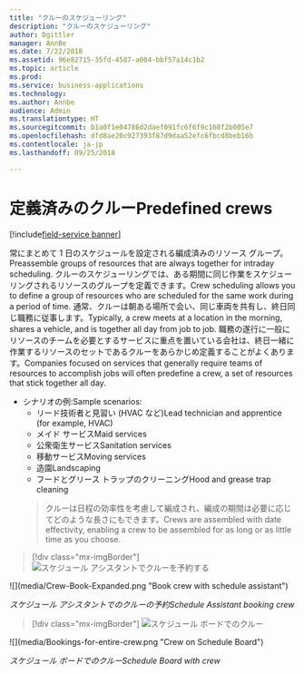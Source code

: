 ```yaml
---
title: "クルーのスケジューリング"
description: "クルーのスケジューリング"
author: Dgittler
manager: AnnBe
ms.date: 7/22/2018
ms.assetid: 96e82715-35fd-4587-a004-bbf57a14c1b2
ms.topic: article
ms.prod: 
ms.service: business-applications
ms.technology: 
ms.author: Annbe
audience: Admin
ms.translationtype: HT
ms.sourcegitcommit: b1a0f1e04786d2daef091fc6f6f9c168f2b005e7
ms.openlocfilehash: dfd8ae20c927393f87d9daa52efc6fbcd8beb16b
ms.contentlocale: ja-jp
ms.lasthandoff: 09/25/2018

---
```





#  <a name="predefined-crews"></a><span data-ttu-id="4e7ec-103">定義済みのクルー</span><span class="sxs-lookup"><span data-stu-id="4e7ec-103">Predefined crews</span></span>

[!include[field-service banner](../../../includes/field-service.md)]

<span data-ttu-id="4e7ec-104">常にまとめて 1 日のスケジュールを設定される編成済みのリソース グループ。</span><span class="sxs-lookup"><span data-stu-id="4e7ec-104">Preassemble groups of resources that are always together for intraday scheduling.</span></span> <span data-ttu-id="4e7ec-105">クルーのスケジューリングでは、ある期間に同じ作業をスケジューリングされるリソースのグループを定義できます。</span><span class="sxs-lookup"><span data-stu-id="4e7ec-105">Crew scheduling allows you to define a group of resources who are scheduled for the same work during a period of time.</span></span> <span data-ttu-id="4e7ec-106">通常、クルーは朝ある場所で会い、同じ車両を共有し、終日同じ職務に従事します。</span><span class="sxs-lookup"><span data-stu-id="4e7ec-106">Typically, a crew meets at a location in the morning, shares a vehicle, and is together all day from job to job.</span></span> <span data-ttu-id="4e7ec-107">職務の遂行に一般にリソースのチームを必要とするサービスに重点を置いている会社は、終日一緒に作業するリソースのセットであるクルーをあらかじめ定義することがよくあります。</span><span class="sxs-lookup"><span data-stu-id="4e7ec-107">Companies focused on services that generally require teams of resources to accomplish jobs will often predefine a crew, a set of resources that stick together all day.</span></span>

* <span data-ttu-id="4e7ec-108">シナリオの例:</span><span class="sxs-lookup"><span data-stu-id="4e7ec-108">Sample scenarios:</span></span>
    * <span data-ttu-id="4e7ec-109">リード技術者と見習い (HVAC など)</span><span class="sxs-lookup"><span data-stu-id="4e7ec-109">Lead technician and apprentice (for example, HVAC)</span></span>
    * <span data-ttu-id="4e7ec-110">メイド サービス</span><span class="sxs-lookup"><span data-stu-id="4e7ec-110">Maid services</span></span>
    * <span data-ttu-id="4e7ec-111">公衆衛生サービス</span><span class="sxs-lookup"><span data-stu-id="4e7ec-111">Sanitation services</span></span>
    * <span data-ttu-id="4e7ec-112">移動サービス</span><span class="sxs-lookup"><span data-stu-id="4e7ec-112">Moving services</span></span>
    * <span data-ttu-id="4e7ec-113">造園</span><span class="sxs-lookup"><span data-stu-id="4e7ec-113">Landscaping</span></span>
    * <span data-ttu-id="4e7ec-114">フードとグリース トラップのクリーニング</span><span class="sxs-lookup"><span data-stu-id="4e7ec-114">Hood and grease trap cleaning</span></span>
    > <span data-ttu-id="4e7ec-115">クルーは日程の効率性を考慮して編成され、編成の期間は必要に応じてどのような長さにもできます。</span><span class="sxs-lookup"><span data-stu-id="4e7ec-115">Crews are assembled with date effectivity, enabling a crew to be assembled for as long or as little time as you choose.</span></span>

> [!div class="mx-imgBorder"]
> <span data-ttu-id="4e7ec-116">![](media/Crew-Book-Expanded.png "スケジュール アシスタントでクルーを予約する")
<!-- picture --></span><span class="sxs-lookup"><span data-stu-id="4e7ec-116">![](media/Crew-Book-Expanded.png "Book crew with schedule assistant")
<!-- picture --></span></span>

<span data-ttu-id="4e7ec-117">*スケジュール アシスタントでのクルーの予約*</span><span class="sxs-lookup"><span data-stu-id="4e7ec-117">*Schedule Assistant booking crew*</span></span>

> [!div class="mx-imgBorder"]
> <span data-ttu-id="4e7ec-118">![](media/Bookings-for-entire-crew.png "スケジュール ボードでのクルー")
<!-- picture --></span><span class="sxs-lookup"><span data-stu-id="4e7ec-118">![](media/Bookings-for-entire-crew.png "Crew on Schedule Board")
<!-- picture --></span></span>

<span data-ttu-id="4e7ec-119">*スケジュール ボードでのクルー*</span><span class="sxs-lookup"><span data-stu-id="4e7ec-119">*Schedule Board with crew*</span></span>


